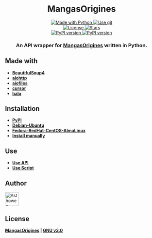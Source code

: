 <h1 align="center">
  MangasOrigines
</h1>
<p align="center">
    <a href="https://www.python.org/">
        <img src="https://img.shields.io/badge/Python-3776AB?style=for-the-badge&logo=python&logoColor=white" alt="Made with Python">
    </a>
    <a href="https://github.com/Asthowen/MangasOrigines">
        <img src="https://img.shields.io/badge/Git-F05032?style=for-the-badge&logo=git&logoColor=white" alt="Use git">
    </a>
    <br>
    <a href="https://github.com/Asthowen/MangasOrigines/blob/main/LICENSE">
        <img src="https://img.shields.io/github/license/Asthowen/MangasOriginesDownloader?style=for-the-badge" alt="License">
    </a>
    <a href="https://github.com/Asthowen/MangasOrigines/stargazers">
        <img src="https://img.shields.io/github/stars/Asthowen/MangasOriginesDownloader?style=for-the-badge" alt="Stars">
    </a>
    <br>
    <a href="https://pypi.org/project/MangasOrigines/">
        <img src="https://img.shields.io/pypi/v/MangasOrigines?style=for-the-badge" alt="PyPI version">
    </a>
    <a href="https://pypi.org/project/MangasOrigines/">
        <img src="https://img.shields.io/pypi/dd/MangasOrigines?style=for-the-badge" alt="PyPI version">
    </a>
</p>
<h3 align="center">
    <strong>An API wrapper for <a href="https://mangas-origines.fr/">MangasOrigines</a> written in Python.</strong>
</h3>

## Made with
* [**BeautifulSoup4**](https://pypi.org/project/bs4/)
* [**aiohttp**](https://pypi.org/project/aiohttp/)
* [**aiofiles**](https://pypi.org/project/aiofiles/)
* [**cursor**](https://pypi.org/project/cursor/)
* [**halo**](https://pypi.org/project/halo/)

## Installation
* [**PyPI**](https://github.com/Asthowen/MangasOrigines/wiki/Installation#pypi)
* [**Debian-Ubuntu**](https://github.com/Asthowen/MangasOrigines/wiki/Installation#debian-ubuntu)
* [**Fedora-RedHat-CentOS-AlmaLinux**](https://github.com/Asthowen/MangasOrigines/wiki/Installation#fedora-redhat-centos-almalinux)
* [**Install manually**](https://github.com/Asthowen/MangasOrigines/wiki/Installation#install-manually)

## Use
* [**Use API**](https://github.com/Asthowen/MangasOrigines/wiki/UseAPI) 
* [**Use Script**](https://github.com/Asthowen/MangasOrigines/wiki/UseScript) 


## Author
[<img width="45" src="https://avatars3.githubusercontent.com/u/59535754?s=400&u=48aecdd175dd2dd8867ae063f1973b64d298220b&v=4" alt="Asthowen">](https://github.com/Asthowen)

## License
**[MangasOrigines](https://github.com/Asthowen/MangasOrigines) | [GNU v3.0](https://github.com/Asthowen/MangasOrigines/blob/main/LICENSE)**